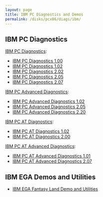 ```yaml
---
layout: page
title: IBM PC Diagnostics and Demos
permalink: /disks/pcx86/diags/ibm/
---
```


IBM PC Diagnostics
------------------

[IBM PC Diagnostics](5150/):

* [IBM PC Diagnostics 1.00](5150/1.00/)
* [IBM PC Diagnostics 1.02](5150/1.02/)
* [IBM PC Diagnostics 2.02](5150/2.02/)
* [IBM PC Diagnostics 2.05](5150/2.05/)
* [IBM PC Diagnostics 2.07](5150/2.07/)

[IBM PC Advanced Diagnostics](5150/#advanced-diagnostics):

* [IBM PC Advanced Diagnostics 1.02](5150/1.02a/)
* [IBM PC Advanced Diagnostics 2.05](5150/2.05a/)
* [IBM PC Advanced Diagnostics 2.20](5150/2.20a/)

[IBM PC AT Diagnostics](5170/):

* [IBM PC AT Diagnostics 1.02](5170/1.02/)
* [IBM PC AT Diagnostics 2.00](5170/2.00/)

[IBM PC AT Advanced Diagnostics](5170/#advanced-diagnostics):

* [IBM PC AT Advanced Diagnostics 1.01](5170/1.01a/)
* [IBM PC AT Advanced Diagnostics 2.07](5170/2.07a/)

IBM EGA Demos and Utilities
---------------------------

* [IBM EGA Fantasy Land Demo and Utilities](ega/)
